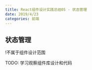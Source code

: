 ```yaml
---
title: React组件设计实践总结05 - 状态管理
date: 2019/4/23
categories: 前端
---
```


## 状态管理

!不属于组件设计范围

TODO: 学习观察组件库设计和代码
